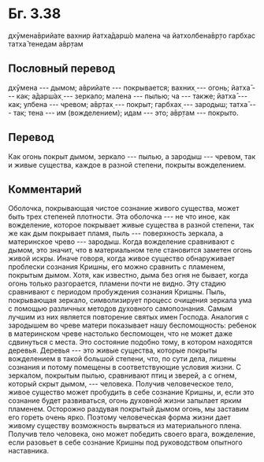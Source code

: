 # Бг. 3.38
дхӯмена̄врийате вахнир
йатха̄дарш́о малена ча
йатхолбена̄вр̣то гарбхас
татха̄ тенедам а̄вр̣там
## Пословный перевод

дхӯмена --- дымом; а̄врийате --- покрывается; вахних̣ --- огонь; йатха̄ ---
как; а̄дарш́ах̣ --- зеркало; малена --- пылью; ча --- также; йатха̄ --- как;
улбена --- чревом; а̄вр̣тах̣ --- покрыт; гарбхах̣ --- зародыш; татха̄ ---
так; тена --- им (вожделением); идам --- это; а̄вр̣там --- покрыто.

## Перевод

Как огонь покрыт дымом, зеркало --- пылью, а зародыш --- чревом, так и
живые существа, каждое в разной степени, покрыты вожделением.

## Комментарий

Оболочка, покрывающая чистое сознание живого существа, может быть трех
степеней плотности. Эта оболочка --- не что иное, как вожделение,
которое покрывает живые существа в разной степени, так же как дым
покрывает пламя, пыль --- поверхность зеркала, а материнское чрево ---
зародыш. Когда вожделение сравнивают с дымом, это значит, что в
материальном теле становится заметен огонь живой искры. Иначе говоря,
когда живое существо обнаруживает проблески сознания Кришны, его можно
сравнить с пламенем, покрытым дымом. Хотя, как известно, дыма без огня
не бывает, когда огонь только разгорается, пламени почти не видно. Эту
стадию сравнивают с периодом пробуждения сознания Кришны. Пыль,
покрывающая зеркало, символизирует процесс очищения зеркала ума с
помощью различных методов духовного самопознания. Самым лучшим из них
является повторение святых имен Господа. Аналогия с зародышем во чреве
матери показывает нашу беспомощность: ребенок в материнском чреве
настолько беспомощен, что не может даже сдвинуться с места. Это
состояние подобно тому, в котором находятся деревья. Деревья --- это
живые существа, которые покрыты вожделением в такой большой степени,
что, по сути дела, лишены сознания и потому помещены в соответствующие
условия жизни. С зеркалом, покрытым пылью, сравнивают птиц и зверей, а с
огнем, который скрыт дымом, --- человека. Получив человеческое тело,
живое существо может пробудить в себе сознание Кришны, и, если это
сознание будет развиваться, огонь духовной жизни запылает ярким
пламенем. Осторожно раздувая покрытый дымом огонь, мы заставим его
гореть очень ярко. Поэтому человеческая форма жизни дает живому существу
возможность вырваться из материального плена. Получив тело человека, оно
может победить своего врага, вожделение, если разовьет в себе сознание
Кришны под руководством опытного наставника.
